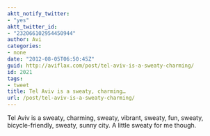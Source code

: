 ```yaml
---
aktt_notify_twitter:
- "yes"
aktt_twitter_id:
- "232066102954450944"
author: Avi
categories:
- none
date: "2012-08-05T06:50:45Z"
guid: http://aviflax.com/post/tel-aviv-is-a-sweaty-charming/
id: 2021
tags:
- tweet
title: Tel Aviv is a sweaty, charming…
url: /post/tel-aviv-is-a-sweaty-charming/
---
```

Tel Aviv is a sweaty, charming, sweaty, vibrant, sweaty, fun, sweaty, bicycle-friendly, sweaty, sunny city. A little sweaty for me though.